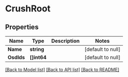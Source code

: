 # CrushRoot

## Properties
Name | Type | Description | Notes
------------ | ------------- | ------------- | -------------
**Name** | **string** |  | [default to null]
**OsdIds** | **[]int64** |  | [default to null]

[[Back to Model list]](../README.md#documentation-for-models) [[Back to API list]](../README.md#documentation-for-api-endpoints) [[Back to README]](../README.md)

